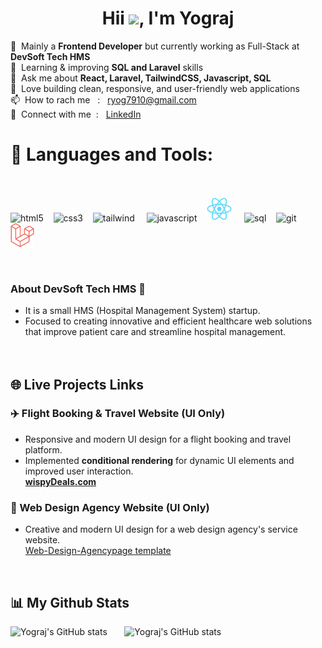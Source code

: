 <h1 align="center">Hii  <img src="https://media.giphy.com/media/hvRJCLFzcasrR4ia7z/giphy.gif" width="30px">, I'm Yograj </h1>

🔹&nbsp;&nbsp;Mainly a **Frontend Developer** but currently working as Full-Stack at **DevSoft Tech HMS** <br>
🌱&nbsp;&nbsp;Learning & improving **SQL and Laravel** skills<br>
 💬&nbsp;&nbsp;Ask me about **React, Laravel, TailwindCSS, Javascript, SQL**<br>
🚀&nbsp;&nbsp;Love building clean, responsive, and user-friendly web applications<br>
📫&nbsp;&nbsp;How to rach me &nbsp;&nbsp;: &nbsp;&nbsp;ryog7910@gmail.com<br>
🔗&nbsp;&nbsp;Connect with me&nbsp; : &nbsp; <a href="https://www.linkedin.com/in/yograj-singh-750a07315" target="_blank" >LinkedIn</a>
<br>
<h1> 🚀 Languages and Tools:</h1>
<br>
<p align="centre">
  <img src="https://skillicons.dev/icons?i=html" alt="html5" width="40" height="40"  />&nbsp;
 &nbsp; <img src="https://skillicons.dev/icons?i=css" alt="css3" width="40" height="40"/>&nbsp;
 &nbsp; <img src="https://skillicons.dev/icons?i=tailwindcss" alt="tailwind" width="40" height="40"/> &nbsp;
 &nbsp; <img src="https://skillicons.dev/icons?i=js"  alt="javascript"  width="40" height="40"/>&nbsp;
 &nbsp; <img src="https://raw.githubusercontent.com/devicons/devicon/master/icons/react/react-original.svg" alt="react" width="40" height="40"/> &nbsp;
 &nbsp; <img src="https://skillicons.dev/icons?i=mysql"  alt="sql"  width="40" height="40"/>&nbsp;
 &nbsp; <img src="https://www.vectorlogo.zone/logos/git-scm/git-scm-icon.svg" alt="git" width="40" height="40"/>&nbsp;&nbsp;
 &nbsp; <img src="https://raw.githubusercontent.com/devicons/devicon/master/icons/laravel/laravel-original.svg" alt="laravel" width="38" height="38"/> 
 </p>
<br>

### About DevSoft Tech HMS 🏥
- It is a small HMS (Hospital Management System) startup.
- Focused  to creating innovative and efficient healthcare web solutions <br> that improve patient care and streamline hospital management. 
  <br> <br> <br>
## 🌐 Live Projects Links

### ✈️ Flight Booking & Travel Website (UI Only) 
  - Responsive and modern UI design for a flight booking and travel platform.
  - Implemented **conditional rendering** for dynamic UI elements and improved user interaction. <br>
  [**wispyDeals.com**](https://wispydeals.com/)

### 💼 Web Design Agency Website (UI Only)  
- Creative and modern UI design for a web design agency's service website.<br>
  <a href="https://yograj2024.github.io/-Web-Design-Agencypage/">Web-Design-Agencypage template</a>
<br>

## 📊 My Github Stats
<p>
  <img src="https://streak-stats.demolab.com/?user=yograj2024&show_icons=true" alt="Yograj's GitHub stats" />  &nbsp; &nbsp; &nbsp;
  <img src="https://github-readme-stats.vercel.app/api/top-langs/?username=yograj2024" alt="Yograj's GitHub stats"  />
</p>
